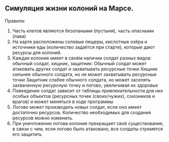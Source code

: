 ## Симуляция жизни колоний на Марсе.  
Правила:
1) Часть клетов являются безопаными (пустыня), часть опасными (лава)
2) На карте расположены солевые пещеры, кислотные озёра и источники еды (количество задаётся при старте), которые дают ресурсы для колоний.
3) Каждая колония имеет в своём наличии солдат разных видов: обычный солдат, хищник, защитник:
	Обычный солдат может атаковать других солдат и захватывать ресурсные точки
	Хищник сильнее обычного солдата, но не может захватывать ресурсные точки
	Защитник слабее обычного солдата, но может заселять захваченную ресурсную точку и логово, увеличивая их здоровье
4) Повеедение солдат зависит от таблицы привлекательности для них особых объектов (ресурсных точек (своих/чужих), союзников и врагов) и может меняться в ходе программы
5) Логово может производить новых солдат, если оно имеет достаточно ресурсов. Количество необходимых для создания ресурсов можно изменить.
6) При уничтожении логова колония прекращает своё существование, в связи с чем, если логово было атаковано, все солдаты стремятся его защитить
